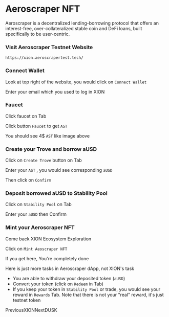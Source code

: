 # Aeroscraper NFT

Aeroscraper is a decentralized lending-borrowing protocol that offers an interest-free, over-collateralized stable coin and DeFi loans, built specifically to be user-centric.

### Visit Aeroscraper Testnet Website <a href="#visit-aeroscraper-testnet-website" id="visit-aeroscraper-testnet-website"></a>

```
https://xion.aeroscrapertest.tech/
```

### Connect Wallet <a href="#connect-wallet" id="connect-wallet"></a>

Look at top right of the website, you would click on `Connect Wallet`

Enter your email which you used to log in XION

### Faucet <a href="#faucet" id="faucet"></a>

Click faucet on Tab

Click button `Faucet` to get `AST`

You should see 4$ `AST` like image above

### Create your Trove and borrow aUSD <a href="#create-your-trove-and-borrow-ausd" id="create-your-trove-and-borrow-ausd"></a>

Click on `Create Trove` button on Tab

Enter your `AST` , you would see corresponding `aUSD`

Then click on `Confirm`

### Deposit borrowed aUSD to Stability Pool <a href="#deposit-borrowed-ausd-to-stability-pool" id="deposit-borrowed-ausd-to-stability-pool"></a>

Click on `Stability Pool` on Tab

Enter your `aUSD` then Confirm

### Mint your Aeroscraper NFT <a href="#mint-your-aeroscraper-nft" id="mint-your-aeroscraper-nft"></a>

Come back XION Ecosystem Exploration

Click on `Mint Aeoscraper NFT`

If you get here, You're completely done

Here is just more tasks in Aeroscraper dApp, not XION's task

* You are able to withdraw your deposited token (`aUSD`)
* Convert your token (click on `Redeem` in Tab)
* If you keep your token in `Stability Pool` or trade, you would see your reward in `Rewards` Tab. Note that there is not your "real" reward, it's just testnet token

PreviousXIONNextDUSK

